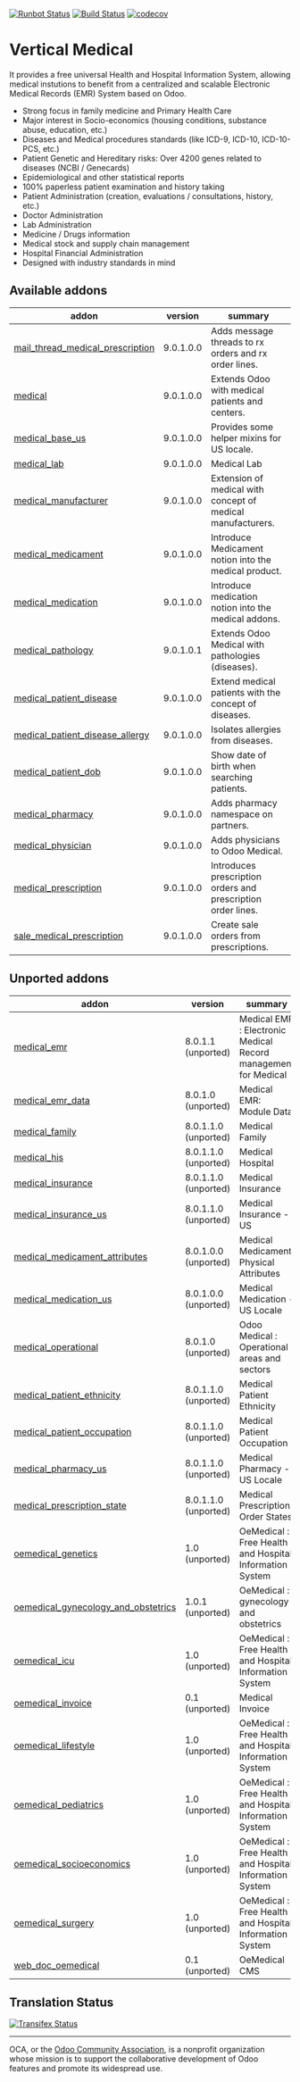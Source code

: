 [![Runbot Status](https://runbot.odoo-community.org/runbot/badge/flat/159/9.0.svg)](https://runbot.odoo-community.org/runbot/repo/github-com-oca-vertical-medical-159)
[![Build Status](https://travis-ci.org/OCA/vertical-medical.svg?branch=9.0)](https://travis-ci.org/OCA/vertical-medical)
[![codecov](https://codecov.io/gh/OCA/vertical-medical/branch/9.0/graph/badge.svg)](https://codecov.io/gh/OCA/vertical-medical)

# Vertical Medical

It provides a free universal Health and Hospital Information System, allowing
medical instutions to benefit from a centralized and scalable Electronic Medical
Records (EMR) System based on Odoo.

- Strong focus in family medicine and Primary Health Care
- Major interest in Socio-economics (housing conditions, substance abuse,
  education, etc.)
- Diseases and Medical procedures standards (like ICD-9, ICD-10, ICD-10-PCS,
  etc.)
- Patient Genetic and Hereditary risks: Over 4200 genes related to
  diseases (NCBI / Genecards)
- Epidemiological and other statistical reports
- 100% paperless patient examination and history taking
- Patient Administration
  (creation, evaluations / consultations, history, etc.)
- Doctor Administration
- Lab Administration
- Medicine / Drugs information
- Medical stock and supply chain management
- Hospital Financial Administration
- Designed with industry standards in mind

[//]: # (addons)
Available addons
----------------
addon | version | summary
--- | --- | ---
[mail_thread_medical_prescription](mail_thread_medical_prescription/) | 9.0.1.0.0 | Adds message threads to rx orders and rx order lines.
[medical](medical/) | 9.0.1.0.0 | Extends Odoo with medical patients and centers.
[medical_base_us](medical_base_us/) | 9.0.1.0.0 | Provides some helper mixins for US locale.
[medical_lab](medical_lab/) | 9.0.1.0.0 | Medical Lab
[medical_manufacturer](medical_manufacturer/) | 9.0.1.0.0 | Extension of medical with concept of medical manufacturers.
[medical_medicament](medical_medicament/) | 9.0.1.0.0 | Introduce Medicament notion into the medical product.
[medical_medication](medical_medication/) | 9.0.1.0.0 | Introduce medication notion into the medical addons.
[medical_pathology](medical_pathology/) | 9.0.1.0.1 | Extends Odoo Medical with pathologies (diseases).
[medical_patient_disease](medical_patient_disease/) | 9.0.1.0.0 | Extend medical patients with the concept of diseases.
[medical_patient_disease_allergy](medical_patient_disease_allergy/) | 9.0.1.0.0 | Isolates allergies from diseases.
[medical_patient_dob](medical_patient_dob/) | 9.0.1.0.0 | Show date of birth when searching patients.
[medical_pharmacy](medical_pharmacy/) | 9.0.1.0.0 | Adds pharmacy namespace on partners.
[medical_physician](medical_physician/) | 9.0.1.0.0 | Adds physicians to Odoo Medical.
[medical_prescription](medical_prescription/) | 9.0.1.0.0 | Introduces prescription orders and prescription order lines.
[sale_medical_prescription](sale_medical_prescription/) | 9.0.1.0.0 | Create sale orders from prescriptions.

Unported addons
---------------
addon | version | summary
--- | --- | ---
[medical_emr](medical_emr/) | 8.0.1.1 (unported) | Medical EMR : Electronic Medical Record management for Medical
[medical_emr_data](medical_emr_data/) | 8.0.1.0 (unported) | Medical EMR: Module Data
[medical_family](medical_family/) | 8.0.1.1.0 (unported) | Medical Family
[medical_his](medical_his/) | 8.0.1.1.0 (unported) | Medical Hospital
[medical_insurance](medical_insurance/) | 8.0.1.1.0 (unported) | Medical Insurance
[medical_insurance_us](medical_insurance_us/) | 8.0.1.1.0 (unported) | Medical Insurance - US
[medical_medicament_attributes](medical_medicament_attributes/) | 8.0.1.0.0 (unported) | Medical Medicament Physical Attributes
[medical_medication_us](medical_medication_us/) | 8.0.1.0.0 (unported) | Medical Medication - US Locale
[medical_operational](medical_operational/) | 8.0.1.0 (unported) | Odoo Medical : Operational areas and sectors
[medical_patient_ethnicity](medical_patient_ethnicity/) | 8.0.1.1.0 (unported) | Medical Patient Ethnicity
[medical_patient_occupation](medical_patient_occupation/) | 8.0.1.1.0 (unported) | Medical Patient Occupation
[medical_pharmacy_us](medical_pharmacy_us/) | 8.0.1.1.0 (unported) | Medical Pharmacy - US Locale
[medical_prescription_state](medical_prescription_state/) | 8.0.1.1.0 (unported) | Medical Prescription Order States
[oemedical_genetics](oemedical_genetics/) | 1.0 (unported) | OeMedical : Free Health and Hospital Information System
[oemedical_gynecology_and_obstetrics](oemedical_gynecology_and_obstetrics/) | 1.0.1 (unported) | OeMedical : gynecology and obstetrics
[oemedical_icu](oemedical_icu/) | 1.0 (unported) | OeMedical : Free Health and Hospital Information System
[oemedical_invoice](oemedical_invoice/) | 0.1 (unported) | Medical Invoice
[oemedical_lifestyle](oemedical_lifestyle/) | 1.0 (unported) | OeMedical : Free Health and Hospital Information System
[oemedical_pediatrics](oemedical_pediatrics/) | 1.0 (unported) | OeMedical : Free Health and Hospital Information System
[oemedical_socioeconomics](oemedical_socioeconomics/) | 1.0 (unported) | OeMedical : Free Health and Hospital Information System
[oemedical_surgery](oemedical_surgery/) | 1.0 (unported) | OeMedical : Free Health and Hospital Information System
[web_doc_oemedical](web_doc_oemedical/) | 0.1 (unported) | OeMedical CMS

[//]: # (end addons)

Translation Status
------------------
[![Transifex Status](https://www.transifex.com/projects/p/OCA-vertical-medical-9.0/chart/image_png)](https://www.transifex.com/projects/p/OCA-vertical-medical-9.0)

----

OCA, or the [Odoo Community Association](http://odoo-community.org/), is a nonprofit organization whose
mission is to support the collaborative development of Odoo features and
promote its widespread use.
